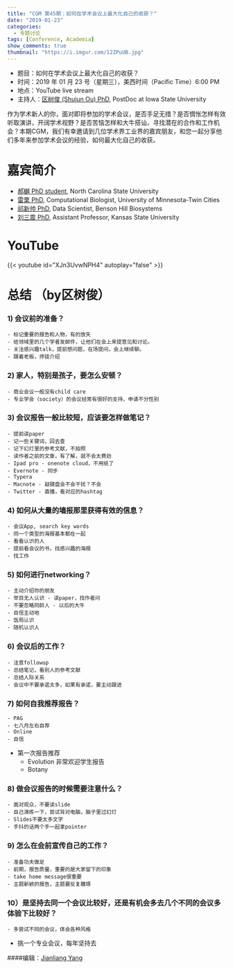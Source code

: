 ```yaml
---
title: "CGM 第45期：如何在学术会议上最大化自己的收获？"
date: "2019-01-23"
categories:
  - 专题讨论
tags: [Conference, Academia]
show_comments: true
thumbnail: "https://i.imgur.com/12ZPuUB.jpg"
---
```



- 题目：如何在学术会议上最大化自己的收获？
- 时间：2019 年 01 月 23 号（星期三），美西时间（Pacific Time）6:00 PM
- 地点：YouTube live stream 
- 主持人：[区树俊 (Shujun Ou) PhD](https://scholar.google.com/citations?user=u-B7aHYAAAAJ&hl=en), PostDoc at Iowa State University

作为学术新人的你，面对即将参加的学术会议，是否手足无措？是否惆怅怎样有效听取演讲，开阔学术视野？是否苦恼怎样和大牛搭讪，寻找潜在的合作和工作机会？本期CGM，我们有幸邀请到几位学术界工业界的嘉宾朋友，和您一起分享他们多年来参加学术会议的经验，如何最大化自己的收获。

# 嘉宾简介

- [郝樾 PhD student](https://scholar.google.com/citations?user=UoI3bSQAAAAJ&hl=en), North Carolina State University
- [雷栗 PhD](https://scholar.google.com/citations?user=-kbYWUwAAAAJ&hl=en), Computational Biologist, University of Minnesota-Twin Cities
- [祁新帅 PhD](https://scholar.google.com.hk/citations?user=Fw3jawUAAAAJ&hl=en), Data Scientist, Benson Hill Biosystems
- [刘三震 PhD](https://plantgenomics.ksu.edu/liulab/), Assistant Professor, Kansas State University

# YouTube

{{< youtube id="XJn3UvwNPH4" autoplay="false" >}}

# 总结 （by区树俊）

### 1) 会议前的准备？
	- 标记重要的报告和人物，有的放矢
	- 给领域里的几个学者发邮件，让他们在会上来提意见和讨论。
	- 关注感兴趣talk，提前想问题，在场提问，会上继续聊。
	- 跟着老板，师徒介绍
	
### 2) 家人，特别是孩子，要怎么安顿？
	- 商业会议一般没有child care
	- 专业学会（society）的会议经常有很好的支持，申请不分性别
	
### 3) 会议报告一般比较短，应该要怎样做笔记？
	- 提前读paper
	- 记一些关键词，回去查
	- 记下幻灯里的参考文献，不拍照
	- 读作者之前的文章，有了解，就不会太费劲
	- Ipad pro - onenote cloud，不用纸了
	- Evernote - 同步
	- Typera
	- Macnote - 敲键盘会不会干扰？不会
	- Twitter - 直播，看对应的hashtag
	
### 4) 如何从大量的墙报那里获得有效的信息？
	- 会议App, search key words
	- 同一个类型的海报基本都在一起
	- 看看认识的人
	- 提前看会议的书，找感兴趣的海报
	- 找工作
	
### 5) 如何进行networking？
	- 主动介绍你的朋友
	- 举目无人认识 - 读paper，找作者问
	- 不要忽略同龄人 - 以后的大牛
	- 自信主动地
	- 饭局认识
	- 随机认识人
	
### 6) 会议后的工作？
	- 注意followup
	- 总结笔记，看别人的参考文献
	- 总结人际关系
	- 会议中不要承诺太多，如果有承诺，要主动跟进
	
### 7) 如何自我推荐报告？
	- PAG
	- 七八月左右自荐
	- Online 
	- 自信
  - 第一次报告推荐
	- Evolution 非常欢迎学生报告
	- Botany
		
### 8) 做会议报告的时候需要注意什么？
	- 面对观众，不要读slide
	- 自己演练一下，尝试背对电脑，脑子里过幻灯
	- Slides不要太多文字
	- 手抖的话两个手一起拿pointer

### 9) 怎么在会前宣传自己的工作？
	- 准备功夫做足 
	- 前期，报告质量，重要的是大家留下的印象 
	- take home message很重要
	- 主题新颖的报告，主题要反复雕琢
	
### 10）是坚持去同一个会议比较好，还是有机会多去几个不同的会议多体验下比较好？
	- 多尝试不同的会议，体会各种风格
  - 挑一个专业会议，每年坚持去
  
####编辑：[Jianliang Yang](https://jyanglab.com/)